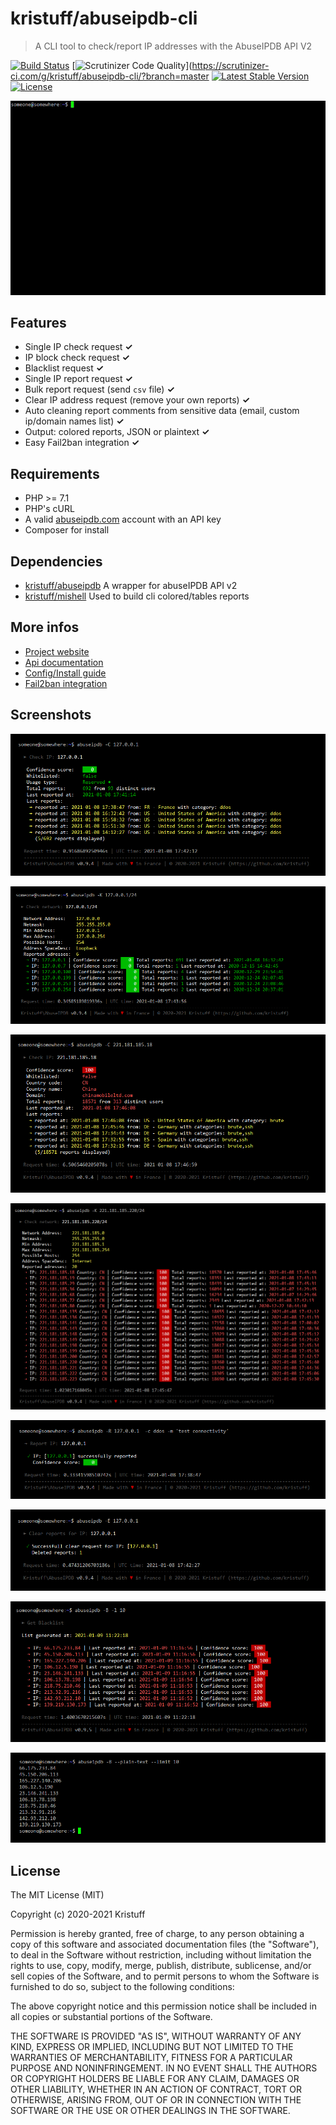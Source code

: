 # kristuff/abuseipdb-cli
> A CLI tool to check/report IP addresses with the AbuseIPDB API V2

[![Build Status](https://scrutinizer-ci.com/g/kristuff/abuseipdb-cli/badges/build.png?b=master)](https://scrutinizer-ci.com/g/kristuff/abuseipdb-cli/build-status/master)
[![Scrutinizer Code Quality](https://scrutinizer-ci.com/g/kristuff/abuseipdb-cli/badges/quality-score.png?b=dev)](https://scrutinizer-ci.com/g/kristuff/abuseipdb-cli/?branch=master
[![Latest Stable Version](https://poser.pugx.org/kristuff/abuseipdb-cli/v/stable)](https://packagist.org/packages/kristuff/abuseipdb-cli)
[![License](https://poser.pugx.org/kristuff/abuseipdb-cli/license)](https://packagist.org/packages/kristuff/abuseipdb-cli)

[![sample-report](doc/sample-report.gif)](https://kristuff.fr/projects/abuseipdbcli)

Features
--------
- Single IP check request **✓** 
- IP block check request **✓** 
- Blacklist request **✓** 
- Single IP report request **✓** 
- Bulk report request (send `csv` file) **✓** 
- Clear IP address request (remove your own reports) **✓**
- Auto cleaning report comments from sensitive data (email, custom ip/domain names list)  **✓** 
- Output: colored reports, JSON or plaintext **✓** 
- Easy Fail2ban integration **✓** 

Requirements
------------
- PHP >= 7.1
- PHP's cURL  
- A valid [abuseipdb.com](https://abuseipdb.com) account with an API key
- Composer for install

Dependencies
------------
- [kristuff/abuseipdb](https://github.com/kristuff/abuseipdb) A wrapper for abuseIPDB API v2
- [kristuff/mishell](https://github.com/kristuff/mishell) Used to build cli colored/tables reports

More infos
----------
- [Project website](https://kristuff.fr/projects/abuseipdbcli)
- [Api documentation](https://kristuff.fr/projects/abuseipdbcli/doc)
- [Config/Install guide](https://kristuff.fr/projects/abuseipdbcli/technical#configuration)
- [Fail2ban integration](https://kristuff.fr/projects/abuseipdbcli/technical#fail2ban)

Screenshots
-----------

![sample-check-internal-ip](doc/sample-check-internal-ip.png)

![sample-checkblock-internal-ip](doc/sample-checkblock-internal-ip.png)

![sample-check-bad-ip](doc/sample-check-bad-ip.png)

![sample-checkblock-bad-ip](doc/sample-checkblock-bad-ip.png)

![sample-report-internal-ip](doc/sample-report-internal-ip.png)

![sample-sample-clear-internal-ip](doc/sample-clear-internal-ip.png)

![sample-blacklist](doc/sample-blacklist.png)

![sample-blacklist-plaintext](doc/sample-blacklist-plaintext.png)

License
-------

The MIT License (MIT)

Copyright (c) 2020-2021 Kristuff

Permission is hereby granted, free of charge, to any person obtaining a copy
of this software and associated documentation files (the "Software"), to deal
in the Software without restriction, including without limitation the rights
to use, copy, modify, merge, publish, distribute, sublicense, and/or sell
copies of the Software, and to permit persons to whom the Software is
furnished to do so, subject to the following conditions:

The above copyright notice and this permission notice shall be included in
all copies or substantial portions of the Software.

THE SOFTWARE IS PROVIDED "AS IS", WITHOUT WARRANTY OF ANY KIND, EXPRESS OR
IMPLIED, INCLUDING BUT NOT LIMITED TO THE WARRANTIES OF MERCHANTABILITY,
FITNESS FOR A PARTICULAR PURPOSE AND NONINFRINGEMENT. IN NO EVENT SHALL THE
AUTHORS OR COPYRIGHT HOLDERS BE LIABLE FOR ANY CLAIM, DAMAGES OR OTHER
LIABILITY, WHETHER IN AN ACTION OF CONTRACT, TORT OR OTHERWISE, ARISING FROM,
OUT OF OR IN CONNECTION WITH THE SOFTWARE OR THE USE OR OTHER DEALINGS IN
THE SOFTWARE.
